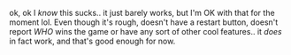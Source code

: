 ok, ok I _know_ this sucks.. it just barely works, but I'm OK with that for the moment lol.  Even though it's rough, doesn't have a restart button, doesn't report _WHO_ wins the game or have any sort of other cool features.. it *does* in fact work, and that's good enough for now.
